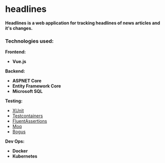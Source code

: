 # headlines

**Headlines is a web application for tracking headlines of news articles and it's changes.**

### Technologies used:
**Frontend:**
 - **Vue.js**

**Backend:**
 - **ASPNET Core**
 - **Entity Framework Core**
 - **Microsoft SQL**

**Testing:**
 - [XUnit](https://github.com/xunit/xunit)
 - [Testcontainers](https://github.com/testcontainers/testcontainers-dotnet)
 - [FluentAssertions](https://github.com/fluentassertions/fluentassertions)
 - [Moq](https://github.com/moq/moq4)
 - [Bogus](https://github.com/bchavez/Bogus)

**Dev Ops:**
 - **Docker**
 - **Kubernetes**
